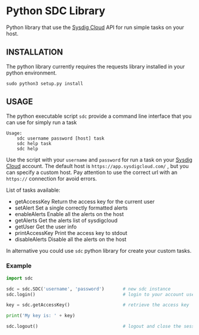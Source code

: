 Python SDC Library
===================

Python library that use the [Sysdig Cloud](https://sysdig.com/) API for run simple tasks on your host.

## INSTALLATION

The python library currently requires the requests library installed in your python environment. 
```
sudo python3 setup.py install
```

## USAGE

The python executable script `sdc` provide a command line interface that you can use for simply run a task

```
Usage:
    sdc username password [host] task
    sdc help task
    sdc help
```

Use the script with your `username` and `password` for run a task on your [Sysdig Cloud](https://sysdig.com/) account.
The default host is `https://app.sysdigcloud.com/` , but you can specify a custom host. 
Pay attention to use the correct url with an `https://` connection for avoid errors.

List of tasks available:

* getAccessKey                  Return the access key for the current user
* setAlert                      Set a single correctly formatted alerts
* enableAlerts                  Enable all the alerts on the host
* getAlerts                     Get the alerts list of sysdigcloud
* getUser                       Get the user info             
* printAccessKey                Print the access key to stdout
* disableAlerts                 Disable all the alerts on the host

In alternative you could use `sdc` python library for create your custom tasks.

### Example

```python
import sdc

sdc = sdc.SDC('username', 'password')       # new sdc instance
sdc.login()                                 # login to your account use the credentials

key = sdc.getAccessKey()                    # retrieve the access key

print('My key is: ' + key)

sdc.logout()                                # logout and close the session
```